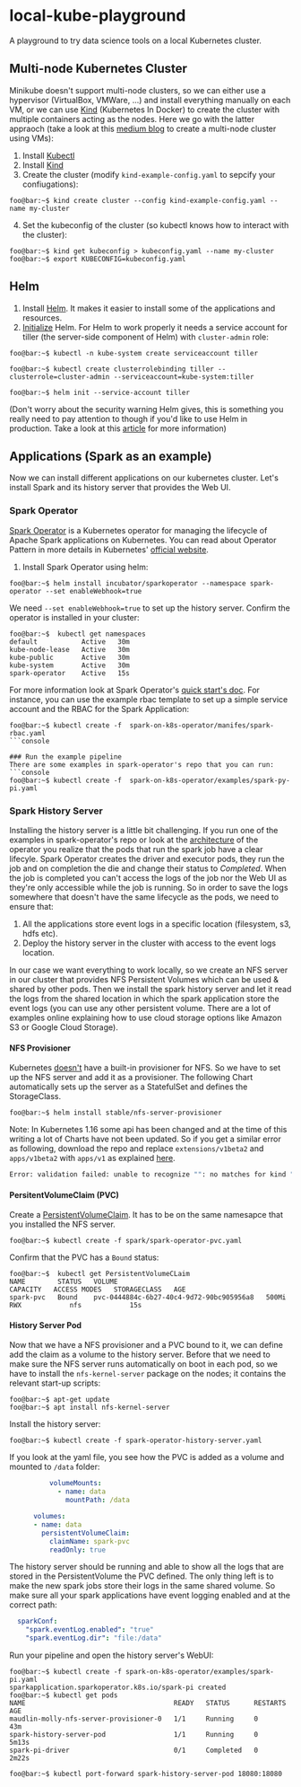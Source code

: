 # local-kube-playground
A playground to try data science tools on a local Kubernetes cluster. 


## Multi-node Kubernetes Cluster
Minikube doesn't support multi-node clusters, so we can either use a hypervisor (VirtualBox, VMWare, ...) and install everything manually on each VM, or we can use [Kind](https://github.com/kubernetes-sigs/kind) (Kubernetes In Docker) to create the cluster with multiple containers acting as the nodes. Here we go with the latter appraoch (take a look at this [medium blog](https://medium.com/@raj10x/multi-node-kubernetes-cluster-with-vagrant-virtualbox-and-kubeadm-9d3eaac28b98) to create a multi-node cluster using VMs):

1. Install [Kubectl](https://kubernetes.io/docs/tasks/tools/install-kubectl/)
2. Install [Kind](https://kind.sigs.k8s.io/docs/user/quick-start/)
3. Create the cluster (modify `kind-example-config.yaml` to sepcify your confiugations):  
```console
foo@bar:~$ kind create cluster --config kind-example-config.yaml --name my-cluster
```
4. Set the kubeconfig of the cluster (so kubectl knows how to interact with the cluster):
```console
foo@bar:~$ kind get kubeconfig > kubeconfig.yaml --name my-cluster
foo@bar:~$ export KUBECONFIG=kubeconfig.yaml 
```

## Helm
1. Install [Helm](https://helm.sh/docs/intro/install/). It makes it easier to install some of the applications and resources.
2. [Initialize](https://rancher.com/docs/rancher/v2.x/en/installation/ha/helm-init/) Helm. For Helm to work properly it needs a service account for tiller (the server-side component of Helm) with `cluster-admin` role:
```console
foo@bar:~$ kubectl -n kube-system create serviceaccount tiller

foo@bar:~$ kubectl create clusterrolebinding tiller --clusterrole=cluster-admin --serviceaccount=kube-system:tiller

foo@bar:~$ helm init --service-account tiller
```
(Don't worry about the security warning Helm gives, this is something you really need to pay attention to though if you'd like to use Helm in production. Take a look at this [article](https://engineering.bitnami.com/articles/running-helm-in-production.html) for more information)

## Applications (Spark as an example)
Now we can install different applications on our kubernetes cluster. Let's install Spark and its history server that provides the Web UI.

### Spark Operator
[Spark Operator](https://github.com/GoogleCloudPlatform/spark-on-k8s-operator) is a Kubernetes operator for managing the lifecycle of Apache Spark applications on Kubernetes. You can read about Operator Pattern in more details in Kubernetes' [official website](https://kubernetes.io/docs/concepts/extend-kubernetes/operator/). 
1. Install Spark Operator using helm:
```console
foo@bar:~$ helm install incubator/sparkoperator --namespace spark-operator --set enableWebhook=true
```
We need `--set enableWebhook=true` to set up the history server. 
Confirm the operator is installed in your cluster:
```console
foo@bar:~$  kubectl get namespaces
default           Active   30m
kube-node-lease   Active   30m
kube-public       Active   30m
kube-system       Active   30m
spark-operator    Active   15s
```
For more information look at Spark Operator's [quick start's doc](https://github.com/GoogleCloudPlatform/spark-on-k8s-operator/blob/master/docs/quick-start-guide.md). For instance, you can use the example rbac template to set up a simple service account and the RBAC for the Spark Application:
```console
foo@bar:~$ kubectl create -f  spark-on-k8s-operator/manifes/spark-rbac.yaml
```console

### Run the example pipeline
There are some examples in spark-operator's repo that you can run:
```console
foo@bar:~$ kubectl create -f  spark-on-k8s-operator/examples/spark-py-pi.yaml
```

### Spark History Server
Installing the history server is a little bit challenging. If you run one of the examples in spark-operator's repo or look at the [architecture](https://github.com/GoogleCloudPlatform/spark-on-k8s-operator/blob/master/docs/architecture-diagram.png) of the operator you realize that the pods that run the spark job have a clear lifecyle. Spark Operator creates the driver and executor pods, they run the job and on completion the die and change their status to _Completed_. When the job is completed you can't access the logs of the job nor the Web UI as they're only accessible while the job is running. 
So in order to save the logs somewhere that doesn't have the same lifecycle as the pods, we need to ensure that:
1. All the applications store event logs in a specific location (filesystem, s3, hdfs etc).
2. Deploy the history server in the cluster with access to the event logs location.

In our case we want everything to work locally, so we create an NFS server in our cluster that provides NFS Persistent Volumes which can be used & shared by other pods. Then we install the spark history server and let it read the logs from the shared location in which the spark application store the event logs (you can use any other persistent volume. There are a lot of examples online explaining how to use cloud storage options like Amazon S3 or Google Cloud Storage).

#### NFS Provisioner
Kubernetes [doesn't](https://kubernetes.io/docs/concepts/storage/persistent-volumes/) have a built-in provisioner for NFS. So we have to set up the NFS server and add it as a provisioner. The following Chart automatically sets up the server as a StatefulSet and defines the StorageClass.
```console
foo@bar:~$ helm install stable/nfs-server-provisioner
```
Note: In Kubernetes 1.16 some api has been changed and at the time of this writing a lot of Charts have not been updated. So if you get a similar error as following, download the repo and replace `extensions/v1beta2` and `apps/v1beta2` with `apps/v1` as explained [here](https://kubernetes.io/blog/2019/09/18/kubernetes-1-16-release-announcement/). 
```bash
Error: validation failed: unable to recognize "": no matches for kind "StatefulSet" in version "apps/v1beta2"
```

#### PersitentVolumeClaim (PVC)
Create a [PersistentVolumeClaim](https://kubernetes.io/docs/concepts/storage/persistent-volumes/#persistentvolumeclaims). It has to be on the same namesapce that you installed the NFS server.
```console
foo@bar:~$ kubectl create -f spark/spark-operator-pvc.yaml
```
Confirm that the PVC has a `Bound` status:
```console
foo@bar:~$  kubectl get PersistentVolumeCLaim
NAME        STATUS   VOLUME                                     CAPACITY   ACCESS MODES   STORAGECLASS   AGE
spark-pvc   Bound    pvc-0444884c-6b27-40c4-9d72-90bc905956a8   500Mi      RWX            nfs            15s
```

#### History Server Pod
Now that we have a NFS provisioner and a PVC bound to it, we can define add the claim as a volume to the history server. Before that we need to make sure the NFS server runs automatically on boot in each pod, so we have to install the `nfs-kernel-server` package on the nodes; it contains the relevant start-up scripts:
```console
foo@bar:~$ apt-get update
foo@bar:~$ apt install nfs-kernel-server
```

Install the history server:
```console
foo@bar:~$ kubectl create -f spark-operator-history-server.yaml
```
If you look at the yaml file, you see how the PVC is added as a volume and mounted to `/data` folder:
```yaml
          volumeMounts:
            - name: data
              mountPath: /data

      volumes:
      - name: data
        persistentVolumeClaim:
          claimName: spark-pvc
          readOnly: true
```

The history server should be running and able to show all the logs that are stored in the PersistentVolume the PVC defined. The only thing left is to make the new spark jobs store their logs in the same shared volume. So make sure all your spark applications have event logging enabled and at the correct path:
```yaml
  sparkConf:
    "spark.eventLog.enabled": "true"
    "spark.eventLog.dir": "file:/data"
```

Run your pipeline and open the history server's WebUI:
```console
foo@bar:~$ kubectl create -f spark-on-k8s-operator/examples/spark-pi.yaml
sparkapplication.sparkoperator.k8s.io/spark-pi created
foo@bar:~$ kubectl get pods
NAME                                     READY   STATUS      RESTARTS   AGE
maudlin-molly-nfs-server-provisioner-0   1/1     Running     0          43m
spark-history-server-pod                 1/1     Running     0          5m13s
spark-pi-driver                          0/1     Completed   0          2m22s

foo@bar:~$ kubectl port-forward spark-history-server-pod 18080:18080
```










